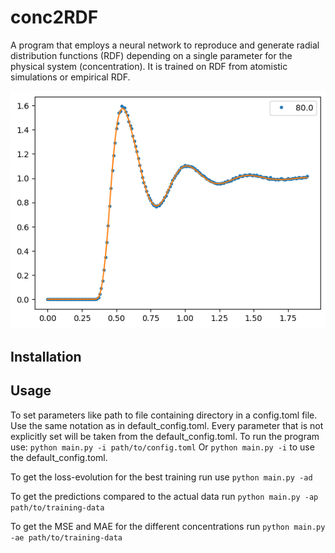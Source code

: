 # conc2RDF
A program that employs a neural network to reproduce and generate radial distribution functions (RDF) depending on a single parameter for the physical system (concentration). It is trained on RDF from atomistic simulations or empirical RDF.

![Example of RDF created with NN.](./screenshots/output.png)

## Installation

## Usage
To set parameters like path to file containing directory in a config.toml file. Use the same notation as in default_config.toml. Every parameter that is not explicitly set will be taken from the default_config.toml.
To run the program use:
```python main.py -i path/to/config.toml```
Or
```python main.py -i```
to use the default_config.toml.

To get the loss-evolution for the best training run use
```python main.py -ad```

To get the predictions compared to the actual data run
```python main.py -ap path/to/training-data```

To get the MSE and MAE for the different concentrations run
```python main.py -ae path/to/training-data```

